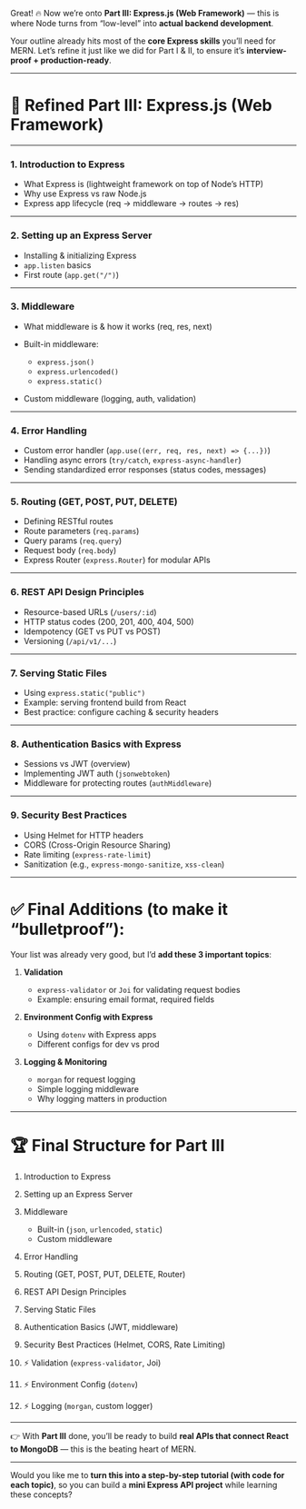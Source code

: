 Great! 🔥 Now we’re onto **Part III: Express.js (Web Framework)** — this is where Node turns from “low-level” into **actual backend development**.

Your outline already hits most of the **core Express skills** you’ll need for MERN. Let’s refine it just like we did for Part I & II, to ensure it’s **interview-proof + production-ready**.

---

# 📌 Refined **Part III: Express.js (Web Framework)**

---

### **1. Introduction to Express**

* What Express is (lightweight framework on top of Node’s HTTP)
* Why use Express vs raw Node.js
* Express app lifecycle (req → middleware → routes → res)

---

### **2. Setting up an Express Server**

* Installing & initializing Express
* `app.listen` basics
* First route (`app.get("/")`)

---

### **3. Middleware**

* What middleware is & how it works (req, res, next)
* Built-in middleware:

  * `express.json()`
  * `express.urlencoded()`
  * `express.static()`
* Custom middleware (logging, auth, validation)

---

### **4. Error Handling**

* Custom error handler (`app.use((err, req, res, next) => {...})`)
* Handling async errors (`try/catch`, `express-async-handler`)
* Sending standardized error responses (status codes, messages)

---

### **5. Routing (GET, POST, PUT, DELETE)**

* Defining RESTful routes
* Route parameters (`req.params`)
* Query params (`req.query`)
* Request body (`req.body`)
* Express Router (`express.Router`) for modular APIs

---

### **6. REST API Design Principles**

* Resource-based URLs (`/users/:id`)
* HTTP status codes (200, 201, 400, 404, 500)
* Idempotency (GET vs PUT vs POST)
* Versioning (`/api/v1/...`)

---

### **7. Serving Static Files**

* Using `express.static("public")`
* Example: serving frontend build from React
* Best practice: configure caching & security headers

---

### **8. Authentication Basics with Express**

* Sessions vs JWT (overview)
* Implementing JWT auth (`jsonwebtoken`)
* Middleware for protecting routes (`authMiddleware`)

---

### **9. Security Best Practices**

* Using Helmet for HTTP headers
* CORS (Cross-Origin Resource Sharing)
* Rate limiting (`express-rate-limit`)
* Sanitization (e.g., `express-mongo-sanitize`, `xss-clean`)

---

# ✅ Final Additions (to make it “bulletproof”):

Your list was already very good, but I’d **add these 3 important topics**:

1. **Validation**

   * `express-validator` or `Joi` for validating request bodies
   * Example: ensuring email format, required fields

2. **Environment Config with Express**

   * Using `dotenv` with Express apps
   * Different configs for dev vs prod

3. **Logging & Monitoring**

   * `morgan` for request logging
   * Simple logging middleware
   * Why logging matters in production

---

# 🏆 Final Structure for Part III

1. Introduction to Express
2. Setting up an Express Server
3. Middleware

   * Built-in (`json`, `urlencoded`, `static`)
   * Custom middleware
4. Error Handling
5. Routing (GET, POST, PUT, DELETE, Router)
6. REST API Design Principles
7. Serving Static Files
8. Authentication Basics (JWT, middleware)
9. Security Best Practices (Helmet, CORS, Rate Limiting)
10. ⚡ Validation (`express-validator`, Joi)
11. ⚡ Environment Config (`dotenv`)
12. ⚡ Logging (`morgan`, custom logger)

---

👉 With **Part III** done, you’ll be ready to build **real APIs that connect React to MongoDB** — this is the beating heart of MERN.

---

Would you like me to **turn this into a step-by-step tutorial (with code for each topic)**, so you can build a **mini Express API project** while learning these concepts?
